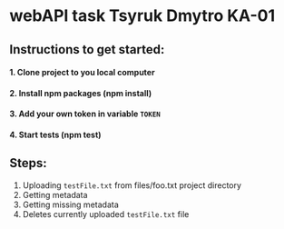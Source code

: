 # webAPI task Tsyruk Dmytro KA-01

## Instructions to get started:
#### 1. Clone project to you local computer
#### 2. Install npm packages (npm install)
#### 3. Add your own token in variable ```TOKEN```  
#### 4. Start tests (npm test)

## Steps:
1) Uploading ```testFile.txt``` from files/foo.txt project directory
2) Getting metadata
3) Getting missing metadata
4) Deletes currently uploaded  ```testFile.txt``` file
